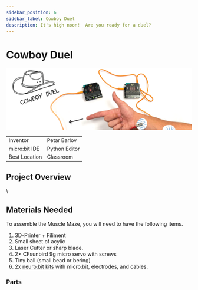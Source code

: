 ```yaml
---
sidebar_position: 6
sidebar_label: Cowboy Duel
description: It's high noon!  Are you ready for a duel?
---
```


# Cowboy Duel #
![Cowboy Duel](./np_cd_00.png)

|     |       |
|--------------|--------------
| Inventor     | Petar Barlov            
| micro:bit IDE     | Python Editor
| Best Location     | Classroom

## Project Overview ##
\
## Materials Needed  ##

To assemble the Muscle Maze, you will need to have the following items.

1. 3D-Printer + Filiment
2. Small sheet of acylic
3. Laser Cutter or sharp blade. 
4. 2× CFsunbird 9g micro servo with screws
5. Tiny ball (small bead or bering) 
6. 2x [neuro:bit kits](../../) with micro:bit, electrodes, and cables.

### Parts ###
